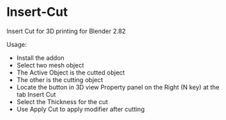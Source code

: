 # Insert-Cut
Insert Cut for 3D printing for Blender 2.82

Usage:
- Install the addon
- Select two mesh object
- The Active Object is the cutted object
- The other is the cutting object
- Locate the button in 3D view Property panel on the Right (N key) at the tab Insert Cut
- Select the Thickness for the cut
- Use Apply Cut to apply modifier after cutting



